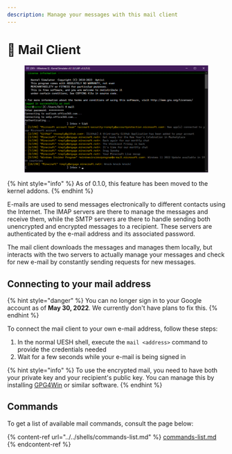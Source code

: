 ```yaml
---
description: Manage your messages with this mail client
---
```


# 📧 Mail Client

<figure><img src="../../../../.gitbook/assets/testmail (1).png" alt=""><figcaption></figcaption></figure>

{% hint style="info" %}
As of 0.1.0, this feature has been moved to the kernel addons.
{% endhint %}

E-mails are used to send messages electronically to different contacts using the Internet. The IMAP servers are there to manage the messages and receive them, while the SMTP servers are there to handle sending both unencrypted and encrypted messages to a recipient. These servers are authenticated by the e-mail address and its associated password.

The mail client downloads the messages and manages them locally, but interacts with the two servers to actually manage your messages and check for new e-mail by constantly sending requests for new messages.

## Connecting to your mail address

{% hint style="danger" %}
You can no longer sign in to your Google account as of **May 30, 2022**. We currently don't have plans to fix this.
{% endhint %}

To connect the mail client to your own e-mail address, follow these steps:

1. In the normal UESH shell, execute the `mail <address>` command to provide the credentials needed
2. Wait for a few seconds while your e-mail is being signed in

{% hint style="info" %}
To use the encrypted mail, you need to have both your private key and your recipient's public key. You can manage this by installing [GPG4Win](https://www.gpg4win.org/) or similar software.
{% endhint %}

## Commands

To get a list of available mail commands, consult the page below:

{% content-ref url="../../shells/commands-list.md" %}
[commands-list.md](../../shells/commands-list.md)
{% endcontent-ref %}
